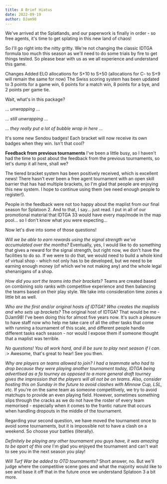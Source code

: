 ```yaml
---
title: A Brief Hiatus
date: 2022-09-19
author: DJam98
---
```


We've arrived at the Splatlands, and our paperwork is finally in order - so free agents, it's time to get splating in this new land of chaos!

So I'll go right into the nitty gritty. We're not changing the classic IDTGA formula too much this season as we'll need to do some trials by fire to get things tested. So please bear with us as we all experience and understand this game.

Changes
Added ELO allocations for S+10 to S+50 (allocations for C- to S+9 will remain the same for now)
The Swiss scoring system has been updated to 3 points for a game win, 6 points for a match win, 8 points for a bye, and 2 points per game tie.

Wait, what's in this package?

... *unwrapping* ...

... *still unwrapping* ...

... *they really put a lot of bubble wrap in here* ...

It's some new Sendou badges! Each bracket will now receive its own badges when they win. Isn't that cool?

**Feedback from previous tournaments**
I've been a little busy, so I haven't had the time to post about the feedback from the previous tournaments, so let's dump it all here, shall we?

The tiered bracket system has been positively received, which is excellent news! There hasn't ever been a free agent tournament with an open skill barrier that has had multiple brackets, so I'm glad that people are enjoying this new system. I hope to continue using them (we need enough people to register!).

People in the feedback were not too happy about the maplist from our final season for Splatoon 2. And to that, I say... just read. I put in all of our promotional material that IDTGA 33 would have every map/mode in the map pool... so I don't know what you were expecting...

Now let's dive into some of those questions!

*Will we be able to earn rewards using the signal strength we've accumulated over the months?*
Eventually, yes, I would like to do something that gives a reward for the signal strength, but right now, we don't have the facilities to do so. If we were to do that, we would need to build a whole kind of virtual shop - which not only has to be developed, but we need to be earning enough money (of which we're not making any) and the whole legal shenanigans of a shop.

*How did you sort the teams into their brackets?*
Teams are created based on combining solo ranks with competitive experience and then balancing the teams based on their play style. We take into consideration time zones a little bit as well.

*Who are the first and/or original hosts of IDTGA? Who creates the maplists and who sets up brackets?*
The original host of IDTGA? That would be me - DJam98! I've been doing this for almost five years now. It's such a pleasure to have staff now who help me take care of all the other tasks that come with running a tournament of this scale, and different people handle different tasks each season - nor would I expose them if someone thought that a maplist was terrible.

*No questions! You all work hard, and ill be sure to play next season if I can. :>*
Awesome, that's great to hear! See you then.

*Why are players on teams allowed to join? I had a teammate who had to drop because they were playing another tournament today, IDTGA being advertised as a fa tourney as opposed to a more general draft tourney gives the impression that the players will all not be on teams. Also, consider hosting this on Sunday in the future to avoid clashes with Minnow Cup, LSL, etc.*
If you're on the same team as someone competitively, we try to avoid matchups to provide an even playing field. However, sometimes something slips through the cracks as we do not have the roster of every team memorised - especially when it comes to the frantic nature that occurs when handling dropouts in the middle of the tournament.

Regarding your second question, we have moved the tournament once to avoid some tournaments, but it is impossible not to have a clash on a weekend. So choose your battles (literally).

*Definitely be playing any other tournament you guys have, it was amazing to be apart of this one*
I'm glad you enjoyed the tournament and can't wait to see you in the next season you play!

*Will Turf War be added to OTD tournaments?*
Short answer, no. But we'll judge where the competitive scene goes and what the majority would like to see and base it off that in the future once we understand Splatoon 3 a bit more.



